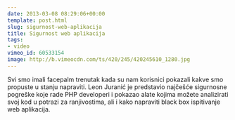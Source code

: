 ```yaml
---
date: 2013-03-08 08:29:06+00:00
template: post.html
slug: sigurnost-web-aplikacija
title: Sigurnost web aplikacija
tags:
- video
vimeo_id: 60533154
image: http://b.vimeocdn.com/ts/420/245/420245610_1280.jpg
---
```


Svi smo imali facepalm trenutak kada su nam korisnici pokazali kakve smo propuste u stanju napraviti. Leon Juranić je predstavio najčešće sigurnosne pogreške koje rade PHP developeri i pokazao alate kojima možete analizirati svoj kod u potrazi za ranjivostima, ali i kako napraviti black box ispitivanje web aplikacija.
